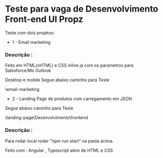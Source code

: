 # Teste para vaga de Desenvolvimento Front-end UI Propz

Teste com dois projetos:
-  1 - Email marketing

### Descrição :
Feito em HTML(xHTML) e CSS inline ja com os parametros para Salesforce/Ms Outlook

 Desktop e mobile 
 Segue abaixo caminho para Teste


 \email-marketing

- 2 - Landing Page de produtos com carregamento em JSON

 Segue abaixo caminho para Teste

 \landing-page\Desenvolvimento\frontend

### Descrição :
 Para rodar local rodar
 "npm run start" na pasta acima.

 Feito com : Angular , Typescript alem de HTML e CSS 